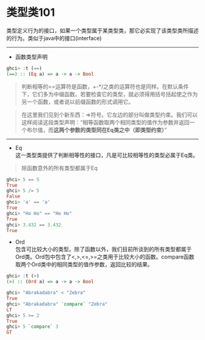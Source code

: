 # 类型类101
类型定义行为的接口，如果一个类型属于某类型类，那它必实现了该类型类所描述的行为。类似于java中的接口(interface)  

---
- 函数类型声明
```hs
ghci> :t (==)   
(==) :: (Eq a) => a -> a -> Bool
```
> 判断相等的==运算符是函数，+-*/之类的运算符也是同样。在默认条件下，它们多为中缀函数。若要检查它的类型，就必须得用括号括起使之作为另一个函数，或者说以前缀函数的形式调用它。  

> 在这里我们见到个新东西：=>符号。它左边的部分叫做类型约束。我们可以这样阅读这段类型声明：“相等函数取两个相同类型的值作为参数并返回一个布尔值，而**这两个参数的类型同在Eq类之中（即类型约束）**”
---
- Eq  
这一类型类提供了判断相等性的接口，凡是可比较相等性的类型必属于Eq类。
> 除函数意外的所有类型都属于Eq
```hs
ghci> 5 == 5    
True    
ghci> 5 /= 5    
False    
ghci> 'a' == 'a'    
True    
ghci> "Ho Ho" == "Ho Ho"    
True    
ghci> 3.432 == 3.432    
True
```
- Ord  
包含可比较大小的类型。除了函数以外，我们目前所谈到的所有类型都属于Ord类。Ord包中包含了<,>,<=,>=之类用于比较大小的函数。compare函数取两个Ord类中的相同类型的值作参数，返回比较的结果。
```hs
ghci> :t (>)   
(>) :: (Ord a) => a -> a -> Bool

ghci> "Abrakadabra" < "Zebra"   
True   
ghci> "Abrakadabra" `compare` "Zebra"   
LT   
ghci> 5 >= 2   
True   
ghci> 5 `compare` 3   
GT
```